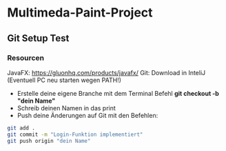 # Multimeda-Paint-Project
## Git Setup Test
### Resourcen
JavaFX: https://gluonhq.com/products/javafx/
Git: Download in InteliJ (Eventuell PC neu starten wegen PATH!)

- Erstelle deine eigene Branche mit dem Terminal Befehl **git checkout -b "dein Name"**
- Schreib deinen Namen in das print
- Push deine Änderungen auf Git mit den Befehlen:
```bash
git add .
git commit -m "Login-Funktion implementiert"
git push origin "dein Name"
```

